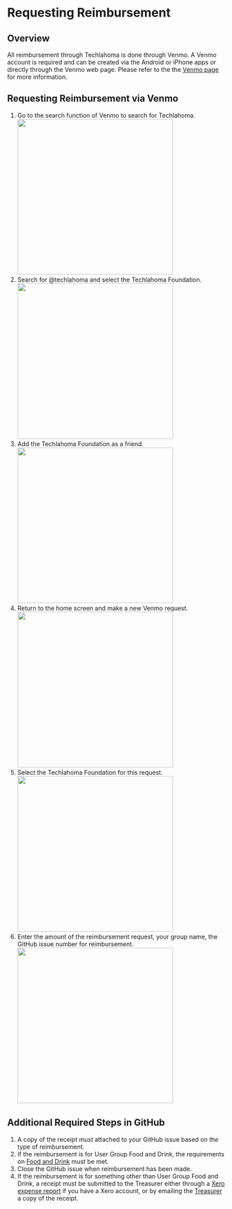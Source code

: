 # Requesting Reimbursement

## Overview
All reimbursement through Techlahoma is done through Venmo. A Venmo account is required and can be created via the Android or iPhone apps
 or directly through the Venmo web page. Please refer to the the [Venmo page](https://venmo.com/) for more information.

## Requesting Reimbursement via Venmo
1. Go to the search function of Venmo to search for Techlahoma.
    <img src="https://github.com/techlahoma/user-group-docs/blob/master/images/venmo-request-step-1.png" width="360">
2. Search for @techlahoma and select the Techlahoma Foundation.
    <img src="https://github.com/techlahoma/user-group-docs/blob/master/images/venmo-request-step-2.png" width="360">
3. Add the Techlahoma Foundation as a friend.
    <img src="https://github.com/techlahoma/user-group-docs/blob/master/images/venmo-request-step-3.png" width="360">
4. Return to the home screen and make a new Venmo request.
    <img src="https://github.com/techlahoma/user-group-docs/blob/master/images/venmo-request-step-4.png" width="360">
5. Select the Techlahoma Foundation for this request.
    <img src="https://github.com/techlahoma/user-group-docs/blob/master/images/venmo-request-step-5.png" width="360">
6. Enter the amount of the reimbursement request, your group name, the GitHub issue number for reimbursement.
    <img src="https://github.com/techlahoma/user-group-docs/blob/master/images/venmo-request-step-6.png" width="360">

## Additional Required Steps in GitHub
1. A copy of the receipt *must* attached to your GitHub issue based on the type of reimbursement.
2. If the reimbursement is for User Group Food and Drink, the requirements on [Food and Drink](./Food-and-Drinks.md) must be met.
3. Close the GitHub issue when reimbursement has been made.
4. If the reimbursement is for something other than User Group Food and Drink, a receipt must be submitted to the Treasurer either through a [Xero expense report](https://docs.google.com/document/d/1J-HRgqKCveFYpqSRxMjAVj-B2sNeNw3p_qK0jo4OYgU/edit?usp=sharing) if you have a Xero account, or by emailing the [Treasurer](mailto:payments@techlahoma.org) a copy of the receipt. 
